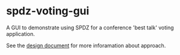 # spdz-voting-gui
A GUI to demonstrate using SPDZ for a conference 'best talk' voting application. 

See the [design document](./docs/design.md) for more inforamation about approach.